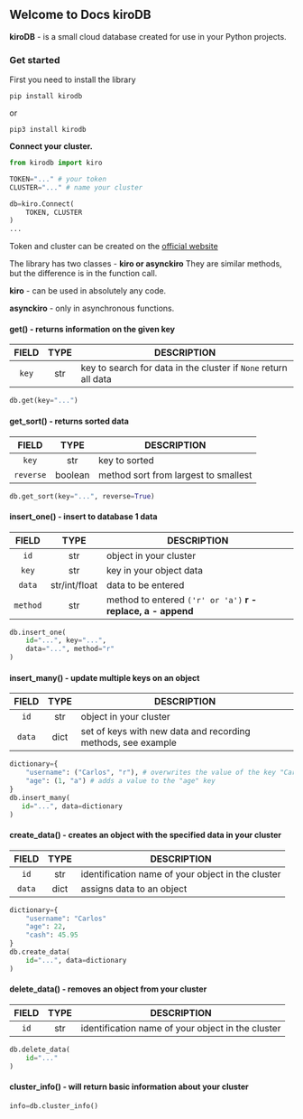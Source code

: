 ## Welcome to Docs kiroDB

**kiroDB** - is a small cloud database created for use in your Python projects.

### Get started

First you need to install the library

`pip install kirodb`

or

`pip3 install kirodb`

**Connect your cluster.**
```py
from kirodb import kiro

TOKEN="..." # your token
CLUSTER="..." # name your cluster

db=kiro.Connect(
    TOKEN, CLUSTER
)
...
```

Token and cluster can be created on the [official website](https://kirodb.herokuapp.com/)

The library has two classes - **kiro or asynckiro**
They are similar methods, but the difference is in the function call.

**kiro** - can be used in absolutely any code.

**asynckiro** - only in asynchronous functions.

#### get() - returns information on the given key

| FIELD      | TYPE | DESCRIPTION                           |
|:-----------:|:----:|---------------------------------------|
| `key`   | str  | key to search for data in the cluster if `None` return all data                     |

```py
db.get(key="...")
```

#### get_sort() - returns sorted data

| FIELD      | TYPE | DESCRIPTION                           |
|:------------:|:----:|---------------------------------------|
| `key`   | str  | key to sorted                    |
| `reverse` | boolean | method sort from largest to smallest|

```py
db.get_sort(key="...", reverse=True)
```

#### insert_one() - insert to database 1 data

| FIELD    | TYPE          | DESCRIPTION                                          |
|:----------:|:-------------:|------------------------------------------------------|
| `id`    | str           | object in your cluster                    |
| `key` | str           | key in your object data                          |
| `data`  | str/int/float | data to be entered                                   |
| `method` | str           | method to entered `('r' or 'a')` **r - replace, a - append** |

```py
db.insert_one(
    id="...", key="...",
    data="...", method="r"
)
```

#### insert_many() - update multiple keys on an object

| FIELD     | TYPE            | DESCRIPTION                                          |
|:-----------:|:---------------:|------------------------------------------------------|
| `id`  | str             | object in your cluster                                   |
| `data`  | dict             | set of keys with new data and recording methods, see example                |

```py
dictionary={
    "username": ("Carlos", "r"), # overwrites the value of the key "Carlos"
    "age": (1, "a") # adds a value to the "age" key
}
db.insert_many(
   id="...", data=dictionary
)
```

#### create_data() - creates an object with the specified data in your cluster

| FIELD    | TYPE          | DESCRIPTION                                          |
|:---------:|:-------------:|------------------------------------------------------|
| `id` | str           | identification name of your object in the cluster                                   |
| `data` | dict           | assigns data to an object                 |

```py
dictionary={
    "username": "Carlos"
    "age": 22,
    "cash": 45.95
}
db.create_data(
    id="...", data=dictionary
)
```

#### delete_data() - removes an object from your cluster 

| FIELD    | TYPE          | DESCRIPTION                                          |
|:---------:|:-------------:|------------------------------------------------------|
| `id` | str           | identification name of your object in the cluster                                   |

```py
db.delete_data(
    id="..."
)
```

#### cluster_info() - will return basic information about your cluster

```py
info=db.cluster_info()
```
                

